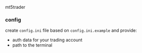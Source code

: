 mt5trader

### config

create `config.ini` file based on `config.ini.example` and provide:
- auth data for your trading account
- path to the terminal
 